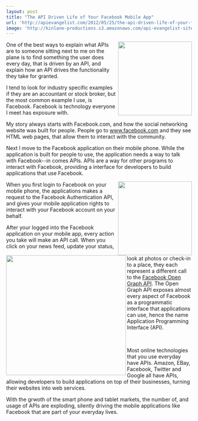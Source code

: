 ```yaml
---
layout: post
title: "The API Driven Life of Your Facebook Mobile App"
url: 'http://apievangelist.com/2012/05/25/the-api-driven-life-of-your-facebook-mobile-app/'
image: 'http://kinlane-productions.s3.amazonaws.com/api-evangelist-site/blog/iPhone-Desktop.png'
---
```


<img class="c1" src="http://kinlane-productions.s3.amazonaws.com/api-evangelist/iPhone-Desktop.png" alt="" width="200" align="right" />

One of the best ways to explain what APIs are to someone sitting next to me on the plane is to find something the user does every day, that is driven by an API, and explain how an API drives the functionality they take for granted.

I tend to look for industry specific examples if they are an accountant or stock broker, but the most common example I use, is Facebook. Facebook is technology everyone I meet has exposure with.

My story always starts with Facebook.com, and how the social networking website was built for people. People go to www.facebook.com and they see HTML web pages, that allow them to interact with the community.

Next I move to the Facebook application on their mobile phone. While the application is built for people to use, the application needs a way to talk with Facebook--in comes APIs. APIs are a way for other programs to interact with Facebook, providing a interface for developers to build applications that use Facebook.

<img class="c1" src="http://kinlane-productions.s3.amazonaws.com/api-evangelist/iPhone-Facebook-Login.png" alt="" width="200" align="right" />

When you first login to Facebook on your mobile phone, the applications makes a request to the Facebook Authentication API, and gives your mobile application rights to interact with your Facebook account on your behalf.

<img class="c1" src="http://kinlane-productions.s3.amazonaws.com/api-evangelist/iPHone-Facebook-Auth.png" alt="" width="325" align="left" />

After your logged into the Facebook application on your mobile app, every action you take will make an API call. When you click on your news feed, update your status, look at photos or check-in to a place, they each represent a different call to the [Facebook Open Graph API][1]. The Open Graph API exposes almost every aspect of Facebook as a programmatic interface that applications can use, hence the name Application Programming Interface (API).

 

Most online technologies that you use everyday have APIs. Amazon, EBay, Facebook, Twitter and Google all have APIs, allowing developers to build applications on top of their businesses, turning their websites into web services.

With the grwoth of the smart phone and tablet markets, the number of, and usage of APIs are exploding, silently driving the mobile applications like Facebook that are part of your everyday lives.

   [1]: https://developers.facebook.com/docs/reference/api/ (Facebook Open Graph API)

